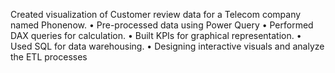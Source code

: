 Created visualization of Customer review data for a Telecom company named Phonenow.
• Pre-processed data using Power Query
• Performed DAX queries for calculation.
• Built KPIs for graphical representation.
• Used SQL for data warehousing.
• Designing interactive visuals and analyze the ETL processes
